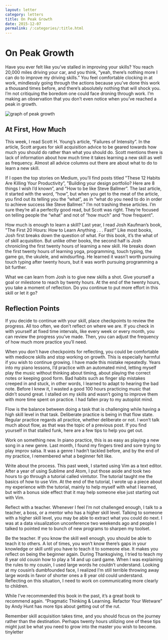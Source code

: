 ```yaml
---
layout: letter
category: letters
title: On Peak Growth
date: 2015-12-07
permalink: /:categories/:title.html
---
```


# On Peak Growth

Have you ever felt like you’ve stalled in improving your skills? You reach 20,000 miles driving your car, and you think, “yeah, there’s nothing more I can do to improve my driving skills.” You feel comfortable clocking in at work, mindlessly going through the actions because you’ve done this work a thousand times before, and there’s absolutely nothing that will shock you. I’m not critiquing the boredom one could face droning through work. I’m making an observation that you don’t even notice when you’ve reached a peak in growth.

![graph of peak growth](http://gallery.tinyletterapp.com/b7acb1dd09358f1ed19f16a562a005fc08d42511/images/438cb12f-3677-4dde-b4e2-8a058ce9e840.jpg)

## At First, How Much

This week, I read Scott H. Young’s article, “Failures of Intensity”. In the article, Scott argues for skill acquisition advice to be geared towards how much you should do rather than what you should do. Scott mentions there is lack of information about how much time it takes learning a new skill as well as frequency. Almost all advice columns out there are about what to do to learn a new skill.

If I open the top stories on Medium, you’ll find posts titled "These 12 Habits Are Killing Your Productivity”, "Building your design portfolio? Here are 8 things I wish I’d known”, and "How to be like Steve Ballmer”. The last article, it started with the word, “how”, but when you get to the meat of the article, you find out its telling you the “what”, as in “what do you need to do in order to achieve success like Steve Ballmer.” I’m not trashing these articles. I’m sure they’re all a perfectly good read, but Scott was right. They’re focused on telling people the “what” and not of “how much” and “how frequent".

How much is enough to learn a skill? Last year, I read Josh Kaufman’s book, "The First 20 Hours: How to Learn Anything . . . Fast!” Like most books, Josh first breaks down the question of what. For this book, it’s the what of of skill acquisition. But unlike other books, the second half is Josh chronicling the first twenty hours of learning a new skill. He breaks down the first twenty hours of learning yoga, programming, touch typing, the game go, the ukulele, and windsurfing. He learned it wasn’t worth pursuing touch typing after twenty hours, but it was worth pursuing programming a bit further.

What we can learn from Josh is to give new skills a shot. Give yourself a goal or milestone to reach by twenty hours. At the end of the twenty hours, you take a moment of reflection. Do you continue to put more effort in this skill or let it go?

## Reflection Points

If you decide to continue with your skill, place checkpoints to review the progress. All too often, we don’t reflect on where we are. If you check in with yourself at fixed time intervals, like every week or every month, you can review the progress you’ve made. Then, you can adjust the frequency of how much more practice you’ll need.

When you don’t have checkpoints for reflecting, you could be comfortable with mediocre skills and stop working on growth. This is especially harmful if you wish to continue growing. I have made this mistake repeatedly. Years into my piano lessons, I’d practice with an automated mind, letting myself play the music without thinking about timing, about playing the correct notes or keeping good form. Bad habits such as finger slip mistakes creeped in and stuck, in other words, I learned to adapt to hearing the bad note. Before I knew it, I wasted a good 100 hours practicing music that didn’t sound great. I stalled on my skills and wasn’t going to improve them with more time spent on practice. I had fallen pray to my autopilot mind.

Flow is the balance between doing a task that is challenging while having a high skill level in that task. Deliberate practice is being in that flow state. Regular practice regards all practice, whether deliberate or not. I won’t talk much about flow, as that was the topic of a previous post. If you find yourself in that stalled funk, here are a few tips to help you get out.

Work on something new. In piano practice, this is as easy as playing a new song in a new genre. Last month, I found my fingers tired and sore trying to play improv salsa. It was a genre I hadn’t tackled before, and by the end of my practice, I remembered what a beginner felt like.

Write about the process. This past week, I started using Vim as a text editor. After a year of using Sublime and Atom, I put those aside and took two hours to go through a tutorial called vimtutor. The tutorial taught me the basics of how to use Vim. At the end of the tutorial, I wrote up a piece about my experience with the tutorial, mainly to help myself with what I learned, but with a bonus side effect that it may help someone else just starting out with Vim.

Reflect with a teacher. Whenever I feel I’m not challenged enough, I talk to a teacher, a boss, or a mentor who has a higher skill level. Talking to someone with a higher skill level, you may be able to extract what you could do next. I was at a data visualization unconference two weekends ago and people I talked to pointed me to bunch of new programs to sharpen my toolset.

Be the teacher. If you know the skill well enough, you should be able to teach it to others. A lot of times, you won’t know there’s gaps in your knowledge or skill until you have to teach it to someone else. It makes you reflect on being the beginner again. During Thanksgiving, I tried to teach my 8 year old cousin how to play a 14 and up card game. When I was explaining the rules to my cousin, I used large words he couldn’t understand. Looking at my cousin’s dumbfounded face, I realized I’m still terrible throwing away large words in favor of shorter ones a 8 year old could understand. Reflecting on this situation, I need to work on communicating more clearly to children.

While I’ve recommended this book in the past, it’s a great book to recommend again. “Pragmatic Thinking & Learning. Refactor Your Wetware” by Andy Hunt has more tips about getting out of the rut.

Remember skill acquisition takes time, and you should focus on the journey rather than the destination. Perhaps twenty hours utilizing one of these tips might just be what you need to grow into the master you wish to become.
tinyletter
